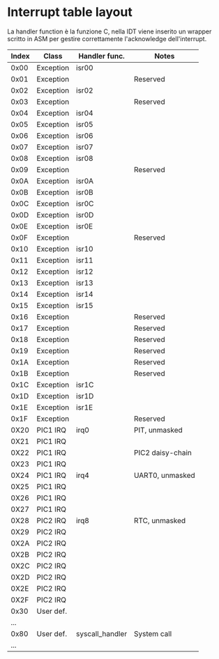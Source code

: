 # Interrupt table layout

La handler function è la funzione C, nella IDT viene inserito un wrapper scritto in ASM per gestire correttamente l'acknowledge dell'interrupt.



| Index | Class     | Handler func.     | Notes             |		
| ----- |------     |--------------     |------             |
| 0x00	| Exception | isr00				|					|
| 0x01	| Exception | 					| Reserved			|
| 0x02	| Exception | isr02				|					|
| 0x03	| Exception | 					| Reserved			| 
| 0x04	| Exception | isr04				|					|
| 0x05	| Exception | isr05				|					|
| 0x06	| Exception | isr06				|					|
| 0x07	| Exception | isr07				|					| 
| 0x08	| Exception | isr08				|					|
| 0x09	| Exception | 					| Reserved			|
| 0x0A	| Exception | isr0A				|					|
| 0x0B	| Exception | isr0B				|					| 
| 0x0C	| Exception | isr0C				|					|
| 0x0D	| Exception | isr0D				|					|
| 0x0E	| Exception | isr0E				|					|
| 0x0F	| Exception | 					| Reserved			| 
| 0x10	| Exception | isr10				|					|
| 0x11	| Exception | isr11				|					|
| 0x12	| Exception | isr12				|					|
| 0x13	| Exception | isr13				|					| 
| 0x14	| Exception | isr14				|					|
| 0x15	| Exception | isr15				|					|
| 0x16	| Exception | 					| Reserved			|
| 0x17	| Exception | 					| Reserved			| 
| 0x18	| Exception | 					| Reserved			|
| 0x19	| Exception | 					| Reserved			|
| 0x1A	| Exception | 					| Reserved			|
| 0x1B	| Exception | 					| Reserved			| 
| 0x1C	| Exception | isr1C				|					|
| 0x1D	| Exception | isr1D				|					|
| 0x1E	| Exception | isr1E				|					|
| 0x1F	| Exception | 					| Reserved			|
| 0X20	| PIC1 IRQ	| irq0				| PIT, unmasked		|
| 0X21	| PIC1 IRQ	| 					|					|
| 0X22	| PIC1 IRQ	| 					| PIC2 daisy-chain  |
| 0X23	| PIC1 IRQ	| 					|					|
| 0X24	| PIC1 IRQ	| irq4				| UART0, unmasked	|
| 0X25	| PIC1 IRQ	| 					|					|
| 0X26	| PIC1 IRQ	| 					|					|
| 0X27	| PIC1 IRQ	| 					|					|
| 0X28	| PIC2 IRQ	| irq8				| RTC, unmasked		|
| 0X29	| PIC2 IRQ	| 					|					|
| 0X2A	| PIC2 IRQ	| 					|					|
| 0X2B	| PIC2 IRQ	| 					|					|
| 0X2C	| PIC2 IRQ	| 					|					|
| 0X2D	| PIC2 IRQ	| 					|					|
| 0X2E	| PIC2 IRQ	| 					|					|
| 0X2F	| PIC2 IRQ	| 					|					|
| 0x30	| User def. | 					|					|
| ...	| 			|					|					|
| 0x80	| User def.	| syscall_handler	| System call		|
| ...	| 			|					|					|
